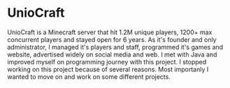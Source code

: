 # UnioCraft
UnioCraft is a Minecraft server that hit 1.2M unique players, 1200+ max concurrent players and stayed open for 6 years. As it's founder and only administrator, I managed it's players and staff, programmed it's games and website, advertised widely on social media and web. I met with Java and improved myself on programming journey with this project. I stopped working on this project because of several reasons. Most importanly I wanted to move on and work on some different projects.
